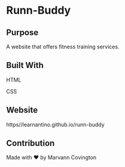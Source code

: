 # Runn-Buddy

## Purpose
A website that offers fitness training services.

## Built With

HTML

CSS

## Website
https//learnantino.github.io/runn-buddy

## Contribution

Made with ❤️ by Marvann Covington

